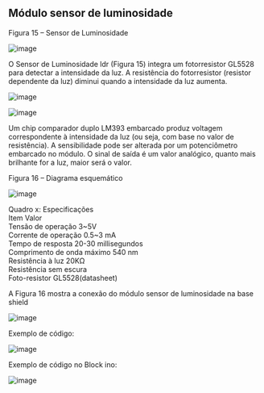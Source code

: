 ## Módulo sensor de luminosidade  

Figura 15 – Sensor de Luminosidade 

![image](https://user-images.githubusercontent.com/110925995/185233295-badc92c5-6b2d-44cd-b306-158e00709422.png)  

O Sensor de Luminosidade ldr (Figura 15) integra um fotorresistor GL5528 para detectar a intensidade da luz. A resistência do fotorresistor (resistor dependente da luz) diminui quando a intensidade da luz aumenta.   

![image](https://user-images.githubusercontent.com/110925995/185233706-a6ddb921-2094-4a39-ae6c-2b0766f9b91d.png)  

![image](https://user-images.githubusercontent.com/110925995/185233875-529ed6c1-c8f0-43e4-adec-f133d92c6a6f.png)  

Um chip comparador duplo LM393 embarcado produz voltagem correspondente à intensidade da luz (ou seja, com base no valor de resistência). A sensibilidade pode ser alterada por um potenciômetro embarcado no módulo. O sinal de saída é um valor analógico, quanto mais brilhante for a luz, maior será o valor.   

Figura 16 – Diagrama esquemático

![image](https://user-images.githubusercontent.com/110925995/185234240-c1072d4e-85e1-4144-9861-33fa7ed000d8.png)  

Quadro x: Especificações  
Item	Valor  
Tensão de operação	3\~5V  
Corrente de operação	0.5~3 mA  
Tempo de resposta	20-30 millisegundos  
Comprimento de onda máximo	540 nm  
Resistência à luz	20KΩ  
Resistência sem escura  	
Foto-resistor	GL5528(datasheet)  

A Figura 16 mostra a conexão do módulo sensor de luminosidade na base shield  

![image](https://user-images.githubusercontent.com/110925995/185235568-9e0c390e-a0fb-4c32-b570-4a26e79cef46.png)  

Exemplo de código:  

![image](https://user-images.githubusercontent.com/110925995/185235747-52c1157e-8c4d-429e-8300-4748bdb5e1b2.png)  

Exemplo de código no Block ino:  

![image](https://user-images.githubusercontent.com/110925995/185236005-febffa17-bec6-4d3a-900b-92449ee77557.png)


